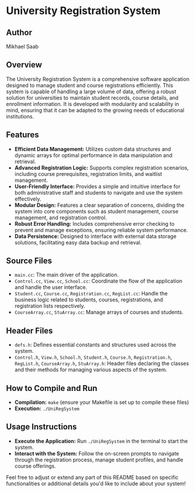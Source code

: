# University Registration System

## Author
Mikhael Saab

## Overview
The University Registration System is a comprehensive software application designed to manage student and course registrations efficiently. This system is capable of handling a large volume of data, offering a robust solution for universities to maintain student records, course details, and enrollment information. It is developed with modularity and scalability in mind, ensuring that it can be adapted to the growing needs of educational institutions.

## Features
- **Efficient Data Management:** Utilizes custom data structures and dynamic arrays for optimal performance in data manipulation and retrieval.
- **Advanced Registration Logic:** Supports complex registration scenarios, including course prerequisites, registration limits, and waitlist management.
- **User-Friendly Interface:** Provides a simple and intuitive interface for both administrative staff and students to navigate and use the system effectively.
- **Modular Design:** Features a clear separation of concerns, dividing the system into core components such as student management, course management, and registration control.
- **Robust Error Handling:** Includes comprehensive error checking to prevent and manage exceptions, ensuring reliable system performance.
- **Data Persistence:** Designed to interface with external data storage solutions, facilitating easy data backup and retrieval.

## Source Files
- `main.cc`: The main driver of the application.
- `Control.cc`, `View.cc`, `School.cc`: Coordinate the flow of the application and handle the user interface.
- `Student.cc`, `Course.cc`, `Registration.cc`, `RegList.cc`: Handle the business logic related to students, courses, registrations, and registration lists respectively.
- `CourseArray.cc`, `StuArray.cc`: Manage arrays of courses and students.

## Header Files
- `defs.h`: Defines essential constants and structures used across the system.
- `Control.h`, `View.h`, `School.h`, `Student.h`, `Course.h`, `Registration.h`, `RegList.h`, `CourseArray.h`, `StuArray.h`: Header files declaring the classes and their methods for managing various aspects of the system.

## How to Compile and Run
- **Compilation:** `make` (ensure your Makefile is set up to compile these files)
- **Execution:** `./UniRegSystem`

## Usage Instructions
- **Execute the Application:** Run `./UniRegSystem` in the terminal to start the system.
- **Interact with the System:** Follow the on-screen prompts to navigate through the registration process, manage student profiles, and handle course offerings.

Feel free to adjust or extend any part of this README based on specific functionalities or additional details you'd like to include about your system!
